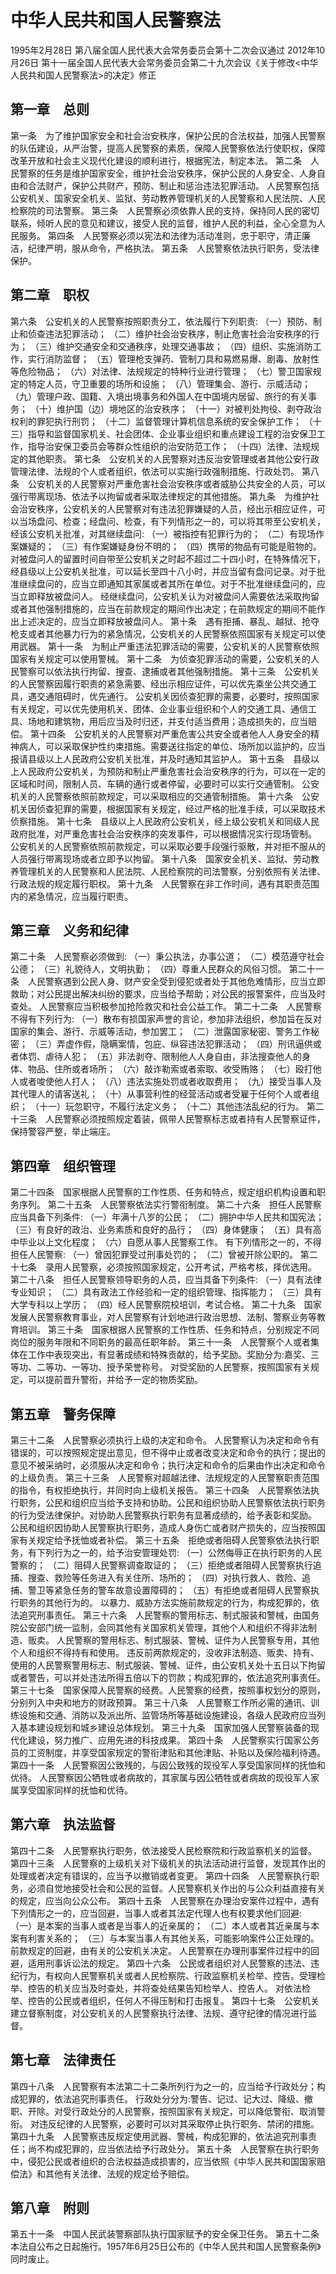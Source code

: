 # 中华人民共和国人民警察法
1995年2月28日 第八届全国人民代表大会常务委员会第十二次会议通过
2012年10月26日 第十一届全国人民代表大会常务委员会第二十九次会议《关于修改<中华人民共和国人民警察法>的决定》修正
<!-- INFO END -->

## 第一章　总则

第一条　为了维护国家安全和社会治安秩序，保护公民的合法权益，加强人民警察的队伍建设，从严治警，提高人民警察的素质，保障人民警察依法行使职权，保障改革开放和社会主义现代化建设的顺利进行，根据宪法，制定本法。
第二条　人民警察的任务是维护国家安全，维护社会治安秩序，保护公民的人身安全、人身自由和合法财产，保护公共财产，预防、制止和惩治违法犯罪活动。
人民警察包括公安机关、国家安全机关、监狱、劳动教养管理机关的人民警察和人民法院、人民检察院的司法警察。
第三条　人民警察必须依靠人民的支持，保持同人民的密切联系，倾听人民的意见和建议，接受人民的监督，维护人民的利益，全心全意为人民服务。
第四条　人民警察必须以宪法和法律为活动准则，忠于职守，清正廉洁，纪律严明，服从命令，严格执法。
第五条　人民警察依法执行职务，受法律保护。

## 第二章　职权

第六条　公安机关的人民警察按照职责分工，依法履行下列职责:
（一）预防、制止和侦查违法犯罪活动；
（二）维护社会治安秩序，制止危害社会治安秩序的行为；
（三）维护交通安全和交通秩序，处理交通事故；
（四）组织、实施消防工作，实行消防监督；
（五）管理枪支弹药、管制刀具和易燃易爆、剧毒、放射性等危险物品；
（六）对法律、法规规定的特种行业进行管理；
（七）警卫国家规定的特定人员，守卫重要的场所和设施；
（八）管理集会、游行、示威活动；
（九）管理户政、国籍、入境出境事务和外国人在中国境内居留、旅行的有关事务；
（十）维护国（边）境地区的治安秩序；
（十一）对被判处拘役、剥夺政治权利的罪犯执行刑罚；
（十二）监督管理计算机信息系统的安全保护工作；
（十三）指导和监督国家机关、社会团体、企业事业组织和重点建设工程的治安保卫工作，指导治安保卫委员会等群众性组织的治安防范工作；
（十四）法律、法规规定的其他职责。
第七条　公安机关的人民警察对违反治安管理或者其他公安行政管理法律、法规的个人或者组织，依法可以实施行政强制措施、行政处罚。
第八条　公安机关的人民警察对严重危害社会治安秩序或者威胁公共安全的人员，可以强行带离现场、依法予以拘留或者采取法律规定的其他措施。
第九条　为维护社会治安秩序，公安机关的人民警察对有违法犯罪嫌疑的人员，经出示相应证件，可以当场盘问、检查；经盘问、检查，有下列情形之一的，可以将其带至公安机关，经该公安机关批准，对其继续盘问:
（一）被指控有犯罪行为的；
（二）有现场作案嫌疑的；
（三）有作案嫌疑身份不明的；
（四）携带的物品有可能是赃物的。
对被盘问人的留置时间自带至公安机关之时起不超过二十四小时，在特殊情况下，经县级以上公安机关批准，可以延长至四十八小时，并应当留有盘问记录。对于批准继续盘问的，应当立即通知其家属或者其所在单位。对于不批准继续盘问的，应当立即释放被盘问人。
经继续盘问，公安机关认为对被盘问人需要依法采取拘留或者其他强制措施的，应当在前款规定的期间作出决定；在前款规定的期间不能作出上述决定的，应当立即释放被盘问人。
第十条　遇有拒捕、暴乱、越狱、抢夺枪支或者其他暴力行为的紧急情况，公安机关的人民警察依照国家有关规定可以使用武器。
第十一条　为制止严重违法犯罪活动的需要，公安机关的人民警察依照国家有关规定可以使用警械。
第十二条　为侦查犯罪活动的需要，公安机关的人民警察可以依法执行拘留、搜查、逮捕或者其他强制措施。
第十三条　公安机关的人民警察因履行职责的紧急需要、经出示相应证件，可以优先乘坐公共交通工具，遇交通阻碍时，优先通行。
公安机关因侦查犯罪的需要，必要时，按照国家有关规定，可以优先使用机关、团体、企业事业组织和个人的交通工具、通信工具、场地和建筑物，用后应当及时归还，并支付适当费用；造成损失的，应当赔偿。
第十四条　公安机关的人民警察对严重危害公共安全或者他人人身安全的精神病人，可以采取保护性约束措施。需要送往指定的单位、场所加以监护的，应当报请县级以上人民政府公安机关批准，并及时通知其监护人。
第十五条　县级以上人民政府公安机关，为预防和制止严重危害社会治安秩序的行为，可以在一定的区域和时间，限制人员、车辆的通行或者停留，必要时可以实行交通管制。
公安机关的人民警察依照前款规定，可以采取相应的交通管制措施。
第十六条　公安机关因侦查犯罪的需要，根据国家有关规定，经过严格的批准手续，可以采取技术侦察措施。
第十七条　县级以上人民政府公安机关，经上级公安机关和同级人民政府批准，对严重危害社会治安秩序的突发事件，可以根据情况实行现场管制。
公安机关的人民警察依照前款规定，可以采取必要手段强行驱散，并对拒不服从的人员强行带离现场或者立即予以拘留。
第十八条　国家安全机关、监狱、劳动教养管理机关的人民警察和人民法院、人民检察院的司法警察，分别依照有关法律、行政法规的规定履行职权。
第十九条　人民警察在非工作时间，遇有其职责范围内的紧急情况，应当履行职责。

## 第三章　义务和纪律

第二十条　人民警察必须做到:
（一）秉公执法，办事公道；
（二）模范遵守社会公德；
（三）礼貌待人，文明执勤；
（四）尊重人民群众的风俗习惯。
第二十一条　人民警察遇到公民人身、财产安全受到侵犯或者处于其他危难情形，应当立即救助；对公民提出解决纠纷的要求，应当给予帮助；对公民的报警案件，应当及时查处。
人民警察应当积极参加抢险救灾和社会公益工作。
第二十二条　人民警察不得有下列行为:
（一）散布有损国家声誉的言论，参加非法组织，参加旨在反对国家的集会、游行、示威等活动，参加罢工；
（二）泄露国家秘密、警务工作秘密；
（三）弄虚作假，隐瞒案情，包庇、纵容违法犯罪活动；
（四）刑讯逼供或者体罚、虐待人犯；
（五）非法剥夺、限制他人人身自由，非法搜查他人的身体、物品、住所或者场所；
（六）敲诈勒索或者索取、收受贿赂；
（七）殴打他人或者唆使他人打人；
（八）违法实施处罚或者收取费用；
（九）接受当事人及其代理人的请客送礼；
（十）从事营利性的经营活动或者受雇于任何个人或者组织；
（十一）玩忽职守，不履行法定义务；
（十二）其他违法乱纪的行为。
第二十三条　人民警察必须按照规定着装，佩带人民警察标志或者持有人民警察证件，保持警容严整，举止端庄。

## 第四章　组织管理

第二十四条　国家根据人民警察的工作性质、任务和特点，规定组织机构设置和职务序列。
第二十五条　人民警察依法实行警衔制度。
第二十六条　担任人民警察应当具备下列条件:
（一）年满十八岁的公民；
（二）拥护中华人民共和国宪法；
（三）有良好的政治、业务素质和良好的品行；
（四）身体健康；
（五）具有高中毕业以上文化程度；
（六）自愿从事人民警察工作。
有下列情形之一的，不得担任人民警察:
（一）曾因犯罪受过刑事处罚的；
（二）曾被开除公职的。
第二十七条　录用人民警察，必须按照国家规定，公开考试，严格考核，择优选用。
第二十八条　担任人民警察领导职务的人员，应当具备下列条件:
（一）具有法律专业知识；
（二）具有政法工作经验和一定的组织管理、指挥能力；
（三）具有大学专科以上学历；
（四）经人民警察院校培训，考试合格。
第二十九条　国家发展人民警察教育事业，对人民警察有计划地进行政治思想、法制、警察业务等教育培训。
第三十条　国家根据人民警察的工作性质、任务和特点，分别规定不同岗位的服务年限和不同职务的最高任职年龄。
第三十一条　人民警察个人或者集体在工作中表现突出，有显著成绩和特殊贡献的，给予奖励。奖励分为:嘉奖、三等功、二等功、一等功、授予荣誉称号。
对受奖励的人民警察，按照国家有关规定，可以提前晋升警衔，并给予一定的物质奖励。

## 第五章　警务保障

第三十二条　人民警察必须执行上级的决定和命令。
人民警察认为决定和命令有错误的，可以按照规定提出意见，但不得中止或者改变决定和命令的执行；提出的意见不被采纳时，必须服从决定和命令；执行决定和命令的后果由作出决定和命令的上级负责。
第三十三条　人民警察对超越法律、法规规定的人民警察职责范围的指令，有权拒绝执行，并同时向上级机关报告。
第三十四条　人民警察依法执行职务，公民和组织应当给予支持和协助。公民和组织协助人民警察依法执行职务的行为受法律保护。对协助人民警察执行职务有显著成绩的，给予表彰和奖励。
公民和组织因协助人民警察执行职务，造成人身伤亡或者财产损失的，应当按照国家有关规定给予抚恤或者补偿。
第三十五条　拒绝或者阻碍人民警察依法执行职务，有下列行为之一的，给予治安管理处罚:
（一）公然侮辱正在执行职务的人民警察的；
（二）阻碍人民警察调查取证的；
（三）拒绝或者阻碍人民警察执行追捕、搜查、救险等任务进入有关住所、场所的；
（四）对执行救人、救险、追捕、警卫等紧急任务的警车故意设置障碍的；
（五）有拒绝或者阻碍人民警察执行职务的其他行为的。
以暴力、威胁方法实施前款规定的行为，构成犯罪的，依法追究刑事责任。
第三十六条　人民警察的警用标志、制式服装和警械，由国务院公安部门统一监制，会同其他有关国家机关管理，其他个人和组织不得非法制造、贩卖。
人民警察的警用标志、制式服装、警械、证件为人民警察专用，其他个人和组织不得持有和使用。
违反前两款规定的，没收非法制造、贩卖、持有、使用的人民警察警用标志、制式服装、警械、证件，由公安机关处十五日以下拘留或者警告，可以并处违法所得五倍以下的罚款；构成犯罪的，依法追究刑事责任。
第三十七条　国家保障人民警察的经费。人民警察的经费，按照事权划分的原则，分别列入中央和地方的财政预算。
第三十八条　人民警察工作所必需的通讯、训练设施和交通、消防以及派出所、监管场所等基础设施建设，各级人民政府应当列入基本建设规划和城乡建设总体规划。
第三十九条　国家加强人民警察装备的现代化建设，努力推广、应用先进的科技成果。
第四十条　人民警察实行国家公务员的工资制度，并享受国家规定的警衔津贴和其他津贴、补贴以及保险福利待遇。
第四十一条　人民警察因公致残的，与因公致残的现役军人享受国家同样的抚恤和优待。
人民警察因公牺牲或者病故的，其家属与因公牺牲或者病故的现役军人家属享受国家同样的抚恤和优待。

## 第六章　执法监督

第四十二条　人民警察执行职务，依法接受人民检察院和行政监察机关的监督。
第四十三条　人民警察的上级机关对下级机关的执法活动进行监督，发现其作出的处理或者决定有错误的，应当予以撤销或者变更。
第四十四条　人民警察执行职务，必须自觉地接受社会和公民的监督。人民警察机关作出的与公众利益直接有关的规定，应当向公众公布。
第四十五条　人民警察在办理治安案件过程中，遇有下列情形之一的，应当回避，当事人或者其法定代理人也有权要求他们回避:
（一）是本案的当事人或者是当事人的近亲属的；
（二）本人或者其近亲属与本案有利害关系的；
（三）与本案当事人有其他关系，可能影响案件公正处理的。
前款规定的回避，由有关的公安机关决定。
人民警察在办理刑事案件过程中的回避，适用刑事诉讼法的规定。
第四十六条　公民或者组织对人民警察的违法、违纪行为，有权向人民警察机关或者人民检察院、行政监察机关检举、控告。受理检举、控告的机关应当及时查处，并将查处结果告知检举人、控告人。
对依法检举、控告的公民或者组织，任何人不得压制和打击报复。
第四十七条　公安机关建立督察制度，对公安机关的人民警察执行法律、法规、遵守纪律的情况进行监督。

## 第七章　法律责任

第四十八条　人民警察有本法第二十二条所列行为之一的，应当给予行政处分；构成犯罪的，依法追究刑事责任。
行政处分分为:警告、记过、记大过、降级、撤职、开除。对受行政处分的人民警察，按照国家有关规定，可以降低警衔、取消警衔。
对违反纪律的人民警察，必要时可以对其采取停止执行职务、禁闭的措施。
第四十九条　人民警察违反规定使用武器、警械，构成犯罪的，依法追究刑事责任；尚不构成犯罪的，应当依法给予行政处分。
第五十条　人民警察在执行职务中，侵犯公民或者组织的合法权益造成损害的，应当依照《中华人民共和国国家赔偿法》和其他有关法律、法规的规定给予赔偿。

## 第八章　附则

第五十一条　中国人民武装警察部队执行国家赋予的安全保卫任务。
第五十二条　本法自公布之日起施行。1957年6月25日公布的《中华人民共和国人民警察条例》同时废止。
